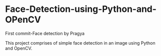 # Face-Detection-using-Python-and-OPenCV
First commit-Face detection by Pragya

This project comprises of simple face detection in an image using Python and OpenCV.
